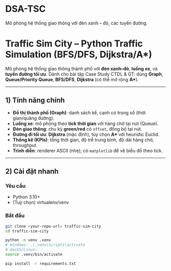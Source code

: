 # DSA-TSC
Mô phỏng hệ thống giao thông với đèn xanh – đỏ, các tuyến đường.

# Traffic Sim City – Python Traffic Simulation (BFS/DFS, Dijkstra/A*)

Mô phỏng hệ thống giao thông thành phố với **đèn xanh–đỏ**, **luồng xe**, và **tuyến đường tối ưu**.
Dành cho bài tập Case Study CTDL & GT: dùng **Graph**, **Queue/Priority Queue**, **BFS/DFS**, **Dijkstra** (có thể mở rộng **A\***).

---

## 1) Tính năng chính

- **Đồ thị thành phố (Graph)**: danh sách kề, cạnh có trọng số (thời gian/quãng đường).
- **Luồng xe**: mô phỏng theo **tick thời gian** với hàng chờ tại nút (Queue).
- **Đèn giao thông**: chu kỳ **green/red** có `offset`, đồng bộ tại nút.
- **Đường đi tối ưu**: **Dijkstra** (mặc định), tùy chọn **A\*** với heuristic Euclid.
- **Thống kê (KPIs)**: tổng thời gian, độ trễ trung bình, độ dài hàng chờ, throughput.
- **Trình diễn**: renderer ASCII (nhẹ); có `matplotlib` để vẽ biểu đồ theo tick.

---

## 2) Cài đặt nhanh

### Yêu cầu
- Python 3.10+
- (Tuỳ chọn) virtualenv/venv

### Bắt đầu
```bash
git clone <your-repo-url> traffic-sim-city
cd traffic-sim-city

python -m venv .venv
# Windows: .\.venv\Scripts\activate
# macOS/Linux:
source .venv/bin/activate

pip install -r requirements.txt
